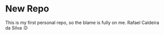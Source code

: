 # New Repo
This is my first personal repo, so the blame is fully on me.
Rafael Caldeira da Silva :D
